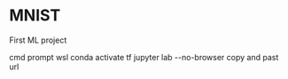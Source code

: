 # MNIST
First ML project

cmd prompt
wsl
conda activate tf
jupyter lab --no-browser
copy and past url